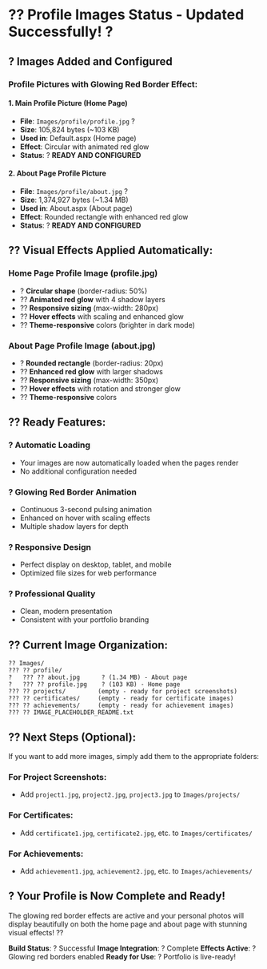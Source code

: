 # ?? Profile Images Status - Updated Successfully! ?

## ? Images Added and Configured

### **Profile Pictures with Glowing Red Border Effect:**

#### 1. **Main Profile Picture (Home Page)**
- **File**: `Images/profile/profile.jpg` ?
- **Size**: 105,824 bytes (~103 KB)
- **Used in**: Default.aspx (Home page)
- **Effect**: Circular with animated red glow
- **Status**: ? **READY AND CONFIGURED**

#### 2. **About Page Profile Picture**
- **File**: `Images/profile/about.jpg` ?
- **Size**: 1,374,927 bytes (~1.34 MB)
- **Used in**: About.aspx (About page)
- **Effect**: Rounded rectangle with enhanced red glow
- **Status**: ? **READY AND CONFIGURED**

## ?? Visual Effects Applied Automatically:

### **Home Page Profile Image (profile.jpg)**
- ? **Circular shape** (border-radius: 50%)
- ?? **Animated red glow** with 4 shadow layers
- ?? **Responsive sizing** (max-width: 280px)
- ?? **Hover effects** with scaling and enhanced glow
- ?? **Theme-responsive** colors (brighter in dark mode)

### **About Page Profile Image (about.jpg)**
- ? **Rounded rectangle** (border-radius: 20px)
- ?? **Enhanced red glow** with larger shadows
- ?? **Responsive sizing** (max-width: 350px)
- ?? **Hover effects** with rotation and stronger glow
- ?? **Theme-responsive** colors

## ?? Ready Features:

### ? **Automatic Loading**
- Your images are now automatically loaded when the pages render
- No additional configuration needed

### ? **Glowing Red Border Animation**
- Continuous 3-second pulsing animation
- Enhanced on hover with scaling effects
- Multiple shadow layers for depth

### ? **Responsive Design**
- Perfect display on desktop, tablet, and mobile
- Optimized file sizes for web performance

### ? **Professional Quality**
- Clean, modern presentation
- Consistent with your portfolio branding

## ?? Current Image Organization:

```
?? Images/
??? ?? profile/
?   ??? ?? about.jpg      ? (1.34 MB) - About page
?   ??? ?? profile.jpg    ? (103 KB) - Home page
??? ?? projects/         (empty - ready for project screenshots)
??? ?? certificates/     (empty - ready for certificate images)
??? ?? achievements/     (empty - ready for achievement images)
??? ?? IMAGE_PLACEHOLDER_README.txt
```

## ?? Next Steps (Optional):

If you want to add more images, simply add them to the appropriate folders:

### **For Project Screenshots:**
- Add `project1.jpg`, `project2.jpg`, `project3.jpg` to `Images/projects/`

### **For Certificates:**
- Add `certificate1.jpg`, `certificate2.jpg`, etc. to `Images/certificates/`

### **For Achievements:**
- Add `achievement1.jpg`, `achievement2.jpg`, etc. to `Images/achievements/`

## ? **Your Profile is Now Complete and Ready!**

The glowing red border effects are active and your personal photos will display beautifully on both the home page and about page with stunning visual effects! ??

**Build Status**: ? Successful
**Image Integration**: ? Complete
**Effects Active**: ? Glowing red borders enabled
**Ready for Use**: ? Portfolio is live-ready!